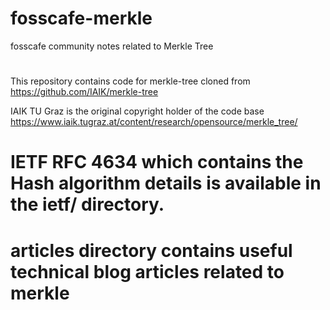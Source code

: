 # fosscafe-merkle
fosscafe community notes related to Merkle Tree

#
This repository contains code for merkle-tree cloned from https://github.com/IAIK/merkle-tree

IAIK TU Graz is the original copyright holder of the code base
https://www.iaik.tugraz.at/content/research/opensource/merkle_tree/


# IETF RFC 4634 which contains the Hash algorithm details is available in the ietf/ directory.

# articles directory contains useful technical blog articles related to merkle


